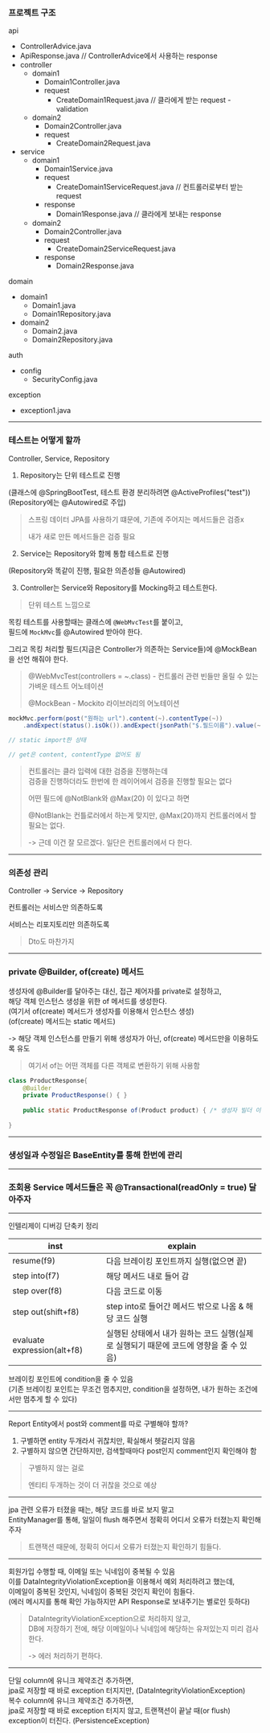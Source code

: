 ### 프로젝트 구조

api
- ControllerAdvice.java
- ApiResponse.java // ControllerAdvice에서 사용하는 response
- controller
  - domain1
    - Domain1Controller.java
    - request
      - CreateDomain1Request.java // 클라에게 받는 request - validation
  - domain2
    - Domain2Controller.java
    - request
      - CreateDomain2Request.java
- service
  - domain1
    - Domain1Service.java
    - request
      - CreateDomain1ServiceRequest.java // 컨트롤러로부터 받는 request
    - response
      - Domain1Response.java // 클라에게 보내는 response
  - domain2
    - Domain2Controller.java
    - request
      - CreateDomain2ServiceRequest.java
    - response
      - Domain2Response.java

domain
- domain1
  - Domain1.java
  - Domain1Repository.java
- domain2
  - Domain2.java
  - Domain2Repository.java

auth
- config
  - SecurityConfig.java

exception
- exception1.java

---

### 테스트는 어떻게 할까

Controller, Service, Repository

1. Repository는 단위 테스트로 진행

(클래스에 @SpringBootTest, 테스트 환경 분리하려면 @ActiveProfiles("test"))
(Repository에는 @Autowired로 주입)

> 스프링 데이터 JPA를 사용하기 떄문에, 기존에 주어지는 메서드들은 검증x
> 
> 내가 새로 만든 메서드들은 검증 필요

2. Service는 Repository와 함께 통합 테스트로 진행

(Repository와 똑같이 진행, 필요한 의존성들 @Autowired)

3. Controller는 Service와 Repository를 Mocking하고 테스트한다.

> 단위 테스트 느낌으로

목킹 테스트를 사용할때는 클래스에 `@WebMvcTest`를 붙이고, <br>
필드에 `MockMvc`를 @Autowired 받아야 한다.

그리고 목킹 처리할 필드(지금은 Controller가 의존하는 Service들)에 @MockBean을 선언 해줘야 한다. <br>

> @WebMvcTest(controllers = ~.class) - 컨트롤러 관련 빈들만 올릴 수 있는 가벼운 테스트 어노테이션
> 
> @MockBean - Mockito 라이브러리의 어노테이션

```java
mockMvc.perform(post("원하는 url").content(~).contentType(~))
    .andExpect(status().isOk()).andExpect(jsonPath("$.필드이름").value(~));

// static import한 상태

// get은 content, contentType 없어도 됨
```

> 컨트롤러는 클라 입력에 대한 검증을 진행하는데<br>
> 검증을 진행하더라도 한번에 한 레이어에서 검증을 진행할 필요는 없다
> 
> 어떤 필드에 @NotBlank와 @Max(20) 이 있다고 하면
> 
> @NotBlank는 컨틀로러에서 하는게 맞지만, @Max(20)까지 컨트롤러에서 할 필요는 없다.
> 
> -> 근데 이건 잘 모르겠다. 일단은 컨트롤러에서 다 한다.

---

### 의존성 관리

Controller -> Service -> Repository

컨트롤러는 서비스만 의존하도록

서비스는 리포지토리만 의존하도록

> Dto도 마찬가지

---

### private @Builder, of(create) 메서드

생성자에 @Builder를 달아주는 대신, 접근 제어자를 private로 설정하고,<br>
해당 객체 인스턴스 생성을 위한 of 메서드를 생성한다.<br>
(여기서 of(create) 메서드가 생성자를 이용해서 인스턴스 생성)<br>
(of(create) 메서드는 static 메서드)

-> 해당 객체 인스턴스를 만들기 위해 생성자가 아닌, of(create) 메서드만을 이용하도록 유도<br>

> 여기서 of는 어떤 객체를 다른 객체로 변환하기 위해 사용함

```java
class ProductResponse{ 
    @Builder
    private ProductResponse() { }
  
    public static ProductResponse of(Product product) { /* 생성자 빌더 이용해서 인스턴스 생성*/ }
  
}
```

---

### 생성일과 수정일은 BaseEntity를 통해 한번에 관리

---

### 조회용 Service 메서드들은 꼭 @Transactional(readOnly = true) 달아주자

---

인텔리제이 디버깅 단축키 정리

| inst                   | explain                                            |
|------------------------|----------------------------------------------------|
| resume(f9)             | 다음 브레이킹 포인트까지 실행(없으면 끝)                            |
| step into(f7)| 해당 메서드 내로 들어 감                                     |
|step over(f8)| 다음 코드로 이동                                          |  
|step out(shift+f8)| step into로 들어간 메서드 밖으로 나옴 & 해당 코드 실행               |  
|evaluate expression(alt+f8)| 실행된 상태에서 내가 원하는 코드 실행(실제로 실행되기 때문에 코드에 영향을 줄 수 있음) |

브레이킹 포인트에 condition을 줄 수 있음  
(기존 브레이킹 포인트는 무조건 멈추지만, condition을 설정하면, 내가 원하는 조건에서만 멈추게 할 수 있다)

---

Report Entity에서 post와 comment를 따로 구별해야 할까?

1. 구별하면 entity 두개라서 귀찮치만, 확실해서 헷갈리지 않음
2. 구별하지 않으면 간단하지만, 검색할때마다 post인지 comment인지 확인해야 함

> 구별하지 않는 걸로
> 
> 엔티티 두개하는 것이 더 귀찮을 것으로 예상

---

jpa 관련 오류가 터졌을 때는, 해당 코드를 바로 보지 말고  
EntityManager를 통해, 일일이 flush 해주면서 정확히 어디서 오류가 터졌는지 확인해주자

> 트랜잭션 때문에, 정확히 어디서 오류가 터졌는지 확인하기 힘들다.

---

회원가입 수행할 때, 이메일 또는 닉네임이 중복될 수 있음  
이를 DataIntegrityViolationException을 이용해서 예외 처리하려고 했는데,  
이메일이 중복된 것인지, 닉네임이 중복된 것인지 확인이 힘들다.  
(에러 메시지를 통해 확인 가능하지만 API Response로 보내주기는 별로인 듯하다)

> DataIntegrityViolationException으로 처리하지 않고,  
> DB에 저장하기 전에, 해당 이메일이나 닉네임에 해당하는 유저있는지 미리 검사한다.
>
> -> 에러 처리하기 편하다.

---

단일 column에 유니크 제약조건 추가하면,  
jpa로 저장할 때 바로 exception 터지지만, (DataIntegrityViolationException)  
복수 column에 유니크 제약조건 추가하면,  
jpa로 저장할 때 바로 exception 터지지 않고, 트랜잭션이 끝날 때(or flush) exception이 터진다. (PersistenceException)

